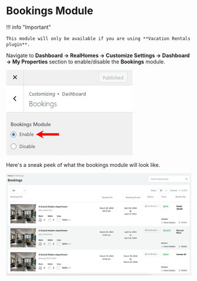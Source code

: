 # Bookings Module

!!! info "Important"

    This module will only be available if you are using **Vacation Rentals plugin**.

Navigate to **Dashboard → RealHomes → Customize Settings → Dashboard → My Properties** section to enable/disable the **Bookings** module. 

![RealHomes Documentation](images/dashboard/bookings-module.png)

Here's a sneak peek of what the bookings module will look like.

![RealHomes Documentation](images/dashboard/bookings-module-in-action.png)